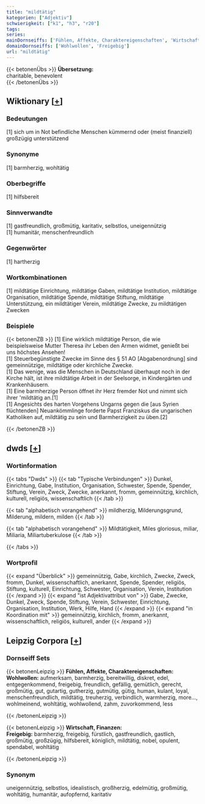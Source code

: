 ```yaml
---
title: "mildtätig"
kategorien: ["Adjektiv"]
schwierigkeit: ["k1", "h3", "r20"]
tags:
series:
mainDornseiffs: ['Fühlen, Affekte, Charaktereigenschaften', 'Wirtschaft, Finanzen']
domainDornseiffs: ['Wohlwollen', 'Freigebig']
url: "mildtätig"
---
```


{{< betonenÜbs >}}
**Übersetzung:**  
charitable, benevolent  
{{< /betonenÜbs >}}

## Wiktionary [[+](https://de.wiktionary.org/wiki/mildtätig)]

### Bedeutungen
[1] sich um in Not befindliche Menschen kümmernd oder (meist finanziell) großzügig unterstützend  

### Synonyme
[1] barmherzig, wohltätig  

### Oberbegriffe
[1] hilfsbereit  

### Sinnverwandte
[1] gastfreundlich, großmütig, karitativ, selbstlos, uneigennützig  
[1] humanitär, menschenfreundlich  

### Gegenwörter
[1] hartherzig  

### Wortkombinationen
[1] mildtätige Einrichtung, mildtätige Gaben, mildtätige Institution,  mildtätige Organisation, mildtätige Spende, mildtätige Stiftung, mildtätige Unterstützung, ein mildtätiger Verein, mildtätige Zwecke, zu mildtätigen Zwecken  

### Beispiele
{{< betonenZB >}}
[1] Eine wirklich mildtätige Person, die wie beispielsweise Mutter Theresa ihr Leben den Armen widmet, genießt bei uns höchstes Ansehen!  
[1] Steuerbegünstigte Zwecke im Sinne des § 51 AO [Abgabenordnung] sind gemeinnützige, mildtätige oder kirchliche Zwecke.  
[1] Das wenige, was die Menschen in Deutschland überhaupt noch in der Kirche hält, ist ihre mildtätige Arbeit in der Seelsorge, in Kindergärten und Krankenhäusern.  
[1] Eine barmherzige Person öffnet ihr Herz fremder Not und nimmt sich ihrer 'mildtätig an.[1]  
[1] Angesichts des harten Vorgehens Ungarns gegen die [aus Syrien flüchtenden] Neuankömmlinge forderte Papst Franziskus die ungarischen Katholiken auf, mildtätig zu sein und Barmherzigkeit zu üben.[2]  

{{< /betonenZB >}}


## dwds [[+](https://www.dwds.de/wb/mildtätig)]

### Wortinformation
{{< tabs "Dwds" >}}
{{< tab "Typische Verbindungen" >}}
Dunkel, Einrichtung, Gabe, Institution, Organisation, Schwester, Spende, Spender, Stiftung, Verein, Zweck, Zwecke, anerkannt, fromm, gemeinnützig, kirchlich, kulturell, religiös, wissenschaftlich
{{< /tab >}}

{{< tab "alphabetisch vorangehend" >}}
mildherzig, Milderungsgrund, Milderung, mildern, milden
{{< /tab >}}

{{< tab "alphabetisch vorangehend" >}}
Mildtätigkeit, Miles gloriosus, miliar, Miliaria, Miliartuberkulose
{{< /tab >}}

{{< /tabs >}}

### Wortprofil
{{< expand "Überblick" >}} gemeinnützig, Gabe, kirchlich, Zwecke, Zweck, fromm, Dunkel, wissenschaftlich, anerkannt, Spende, Spender, religiös, Stiftung, kulturell, Einrichtung, Schwester, Organisation, Verein, Institution {{< /expand >}}
{{< expand "ist Adjektivattribut von" >}} Gabe, Zwecke, Dunkel, Zweck, Spende, Stiftung, Verein, Schwester, Einrichtung, Organisation, Institution, Werk, Hilfe, Hand {{< /expand >}}
{{< expand "in Koordination mit" >}} gemeinnützig, kirchlich, fromm, anerkannt, wissenschaftlich, religiös, kulturell, ander {{< /expand >}}

## Leipzig Corpora [[+](https://corpora.uni-leipzig.de/en/res?word=mildtätig&corpusId=deu_newscrawl-public_2018)]

### Dornseiff Sets
{{< betonenLeipzig >}}
**Fühlen, Affekte, Charaktereigenschaften:**  
**Wohlwollen:** aufmerksam, barmherzig, bereitwillig, diskret, edel, entgegenkommend, freigebig, freundlich, gefällig, gemütlich, gerecht, großmütig, gut, gutartig, gutherzig, gutmütig, gütig, human, kulant, loyal, menschenfreundlich, mildtätig, treuherzig, verbindlich, warmherzig, more..., wohlmeinend, wohltätig, wohlwollend, zahm, zuvorkommend, less  

{{< /betonenLeipzig >}}


{{< betonenLeipzig >}}
**Wirtschaft, Finanzen:**  
**Freigebig:** barmherzig, freigebig, fürstlich, gastfreundlich, gastlich, großmütig, großzügig, hilfsbereit, königlich, mildtätig, nobel, opulent, spendabel, wohltätig  

{{< /betonenLeipzig >}}

### Synonym
uneigennützig, selbstlos, idealistisch, großherzig, edelmütig, großmütig, wohltätig, humanitär, aufopfernd, karitativ

